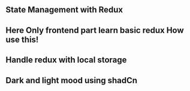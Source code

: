 
## State Management with Redux 
## Here Only frontend part learn basic redux How use this!
## Handle redux with local storage
## Dark and light mood using shadCn
